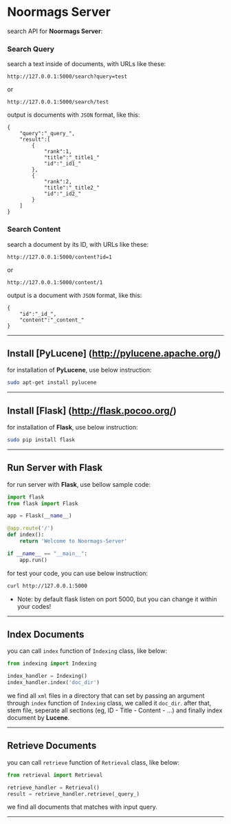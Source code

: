 Noormags Server
===============

search API for **Noormags Server**:

### Search Query

search a text inside of documents, with URLs like these:

```
http://127.0.0.1:5000/search?query=test
```
or
```
http://127.0.0.1:5000/search/test
```

output is documents with `JSON` format, like this:

```
{
	"query":"_query_",
	"result":[
		{
			"rank":1,
			"title":"_title1_"
			"id":"_id1_"
		},
		{
			"rank":2,
			"title":"_title2_"
			"id":"_id2_"
		}
	]
}
```

### Search Content

search a document by its ID, with URLs like these:

```
http://127.0.0.1:5000/content?id=1
```
or
```
http://127.0.0.1:5000/content/1
```

output is a document with `JSON` format, like this:

```
{
	"id":"_id_",
	"content":"_content_"
}
```

<hr />

## Install [PyLucene] (http://pylucene.apache.org/)

for installation of **PyLucene**, use below instruction:

```bash
sudo apt-get install pylucene
```

<hr />

## Install [Flask] (http://flask.pocoo.org/)

for installation of **Flask**, use below instruction:

```bash
sudo pip install flask
```

<hr />

## Run Server with **Flask**

for run server with **Flask**, use bellow sample code:

```python
import flask
from flask import Flask

app = Flask(__name__)

@app.route('/')
def index():
	return 'Welcome to Noormags-Server'

if __name__ == "__main__":
    app.run()
```

for test your code, you can use below instruction:

```bash
curl http://127.0.0.1:5000
```

* Note: by default flask listen on port 5000, but you can change it within your codes!

<hr />

## Index Documents

you can call `index` function of `Indexing` class, like below:

```python
from indexing import Indexing

index_handler = Indexing()
index_handler.index('doc_dir')
```

we find all `xml` files in a directory that can set by passing an argument through `index` function of `Indexing` class, we called it `doc_dir`.
after that, stem file, seperate all sections (eg, ID - Title - Content - ...) and finally index document by **Lucene**.

<hr />

## Retrieve Documents

you can call `retrieve` function of `Retrieval` class, like below:

```python
from retrieval import Retrieval

retrieve_handler = Retrieval()
result = retrieve_handler.retrieve(_query_)
```

we find all documents that matches with input query.

<hr />